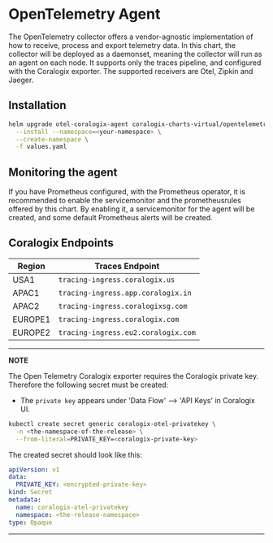 # OpenTelemetry Agent
The OpenTelemetry collector offers a vendor-agnostic implementation of how to receive, process and export telemetry data. 
In this chart, the collector will be deployed as a daemonset, meaning the collector will run as an agent on each node.
It supports only the traces pipeline, and configured with the Coralogix exporter.
The supported receivers are Otel, Zipkin and Jaeger. 

## Installation
```bash
helm upgrade otel-coralogix-agent coralogix-charts-virtual/opentelemetry-agent \
  --install --namespace=<your-namespace> \
  --create-namespace \
  -f values.yaml
```

## Monitoring the agent
If you have Prometheus configured, with the Prometheus operator, it is recommended to enable the servicemonitor and the prometheusrules offered by this chart. By enabling it, a servicemonitor for the agent will be created, and some default Prometheus alerts will be created.    

## Coralogix Endpoints

| Region  | Traces Endpoint
|---------|------------------------------------------|
| USA1	  | `tracing-ingress.coralogix.us`           |
| APAC1   | `tracing-ingress.app.coralogix.in`       |
| APAC2   | `tracing-ingress.coralogixsg.com`        |
| EUROPE1 | `tracing-ingress.coralogix.com`          |
| EUROPE2 | `tracing-ingress.eu2.coralogix.com`      |

---
**NOTE**

The Open Telemetry Coralogix exporter requires the Coralogix private key. Therefore the following secret must be created: 

* The `private key` appears under 'Data Flow' --> 'API Keys' in Coralogix UI.

```bash
kubectl create secret generic coralogix-otel-privatekey \
  -n <the-namespace-of-the-release> \
  --from-literal=PRIVATE_KEY=<coralogix-private-key>
```

The created secret should look like this:
```yaml
apiVersion: v1
data:
  PRIVATE_KEY: <encrypted-private-key>
kind: Secret
metadata:
  name: coralogix-otel-privatekey
  namespace: <the-release-namespace>
type: Opaque
```

---